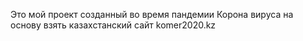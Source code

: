 Это мой проект созданный во время пандемии Корона вируса на основу взять казахстанский сайт komer2020.kz

